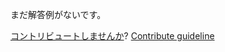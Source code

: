 
まだ解答例がないです。

[コントリビュートしませんか](https://github.com/BFEdev/BFE.dev-solutions/blob/main/quiz/settimeout-iv_ja.md)?  [Contribute guideline](https://github.com/BFEdev/BFE.dev-solutions#how-to-contribute)
